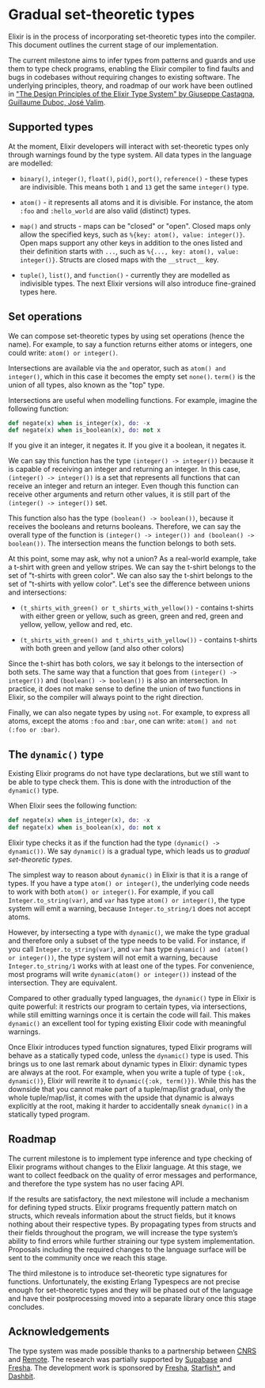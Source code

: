 # Gradual set-theoretic types

Elixir is in the process of incorporating set-theoretic types into the compiler. This document outlines the current stage of our implementation.

The current milestone aims to infer types from patterns and guards and use them to type check programs, enabling the Elixir compiler to find faults and bugs in codebases without requiring changes to existing software. The underlying principles, theory, and roadmap of our work have been outlined in ["The Design Principles of the Elixir Type System" by Giuseppe Castagna, Guillaume Duboc, José Valim](https://arxiv.org/abs/2306.06391).

## Supported types

At the moment, Elixir developers will interact with set-theoretic types only through warnings found by the type system. All data types in the language are modelled:

  * `binary()`, `integer()`, `float()`, `pid()`, `port()`, `reference()` - these types are indivisible. This means both `1` and `13` get the same `integer()` type.

  * `atom()` - it represents all atoms and it is divisible. For instance, the atom `:foo` and `:hello_world` are also valid (distinct) types.

  * `map()` and structs - maps can be "closed" or "open". Closed maps only allow the specified keys, such as `%{key: atom(), value: integer()}`. Open maps support any other keys in addition to the ones listed and their definition starts with `...`, such as `%{..., key: atom(), value: integer()}`. Structs are closed maps with the `__struct__` key.

  * `tuple()`, `list()`, and `function()` - currently they are modelled as indivisible types. The next Elixir versions will also introduce fine-grained types here.

## Set operations

We can compose set-theoretic types by using set operations (hence the name). For example, to say a function returns either atoms or integers, one could write: `atom() or integer()`.

Intersections are available via the `and` operator, such as `atom() and integer()`, which in this case it becomes the empty set `none()`. `term()` is the union of all types, also known as the "top" type.

Intersections are useful when modelling functions. For example, imagine the following function:

```elixir
def negate(x) when is_integer(x), do: -x
def negate(x) when is_boolean(x), do: not x
```

If you give it an integer, it negates it. If you give it a boolean, it negates it.

We can say this function has the type `(integer() -> integer())` because it is capable of receiving an integer and returning an integer. In this case, `(integer() -> integer())` is a set that represents all functions that can receive an integer and return an integer. Even though this function can receive other arguments and return other values, it is still part of the `(integer() -> integer())` set.

This function also has the type `(boolean() -> boolean())`, because it receives the booleans and returns booleans. Therefore, we can say the overall type of the function is `(integer() -> integer()) and (boolean() -> boolean())`. The intersection means the function belongs to both sets.

At this point, some may ask, why not a union? As a real-world example, take a t-shirt with green and yellow stripes. We can say the t-shirt belongs to the set of "t-shirts with green color". We can also say the t-shirt belongs to the set of "t-shirts with yellow color". Let's see the difference between unions and intersections:

  * `(t_shirts_with_green() or t_shirts_with_yellow())` - contains t-shirts with either green or yellow, such as green, green and red, green and yellow, yellow, yellow and red, etc.

  * `(t_shirts_with_green() and t_shirts_with_yellow())` - contains t-shirts with both green and yellow (and also other colors)

Since the t-shirt has both colors, we say it belongs to the intersection of both sets. The same way that a function that goes from `(integer() -> integer())` and `(boolean() -> boolean())` is also an intersection. In practice, it does not make sense to define the union of two functions in Elixir, so the compiler will always point to the right direction.

Finally, we can also negate types by using `not`. For example, to express all atoms, except the atoms `:foo` and `:bar`, one can write: `atom() and not (:foo or :bar)`.

## The `dynamic()` type

Existing Elixir programs do not have type declarations, but we still want to be able to type check them. This is done with the introduction of the `dynamic()` type.

When Elixir sees the following function:

```elixir
def negate(x) when is_integer(x), do: -x
def negate(x) when is_boolean(x), do: not x
```

Elixir type checks it as if the function had the type `(dynamic() -> dynamic())`. We say `dynamic()` is a gradual type, which leads us to *gradual set-theoretic types*.

The simplest way to reason about `dynamic()` in Elixir is that it is a range of types. If you have a type `atom() or integer()`, the underlying code needs to work with both `atom() or integer()`. For example, if you call `Integer.to_string(var)`, and `var` has type `atom() or integer()`, the type system will emit a warning, because `Integer.to_string/1` does not accept atoms.

However, by intersecting a type with `dynamic()`, we make the type gradual and therefore only a subset of the type needs to be valid. For instance, if you call `Integer.to_string(var)`, and `var` has type `dynamic() and (atom() or integer())`, the type system will not emit a warning, because `Integer.to_string/1` works with at least one of the types. For convenience, most programs will write `dynamic(atom() or integer())` instead of the intersection. They are equivalent.

Compared to other gradually typed languages, the `dynamic()` type in Elixir is quite powerful: it restricts our program to certain types, via intersections, while still emitting warnings once it is certain the code will fail. This makes `dynamic()` an excellent tool for typing existing Elixir code with meaningful warnings.

Once Elixir introduces typed function signatures, typed Elixir programs will behave as a statically typed code, unless the `dynamic()` type is used. This brings us to one last remark about dynamic types in Elixir: dynamic types are always at the root. For example, when you write a tuple of type `{:ok, dynamic()}`, Elixir will rewrite it to `dynamic({:ok, term()})`. While this has the downside that you cannot make part of a tuple/map/list gradual, only the whole tuple/map/list, it comes with the upside that dynamic is always explicitly at the root, making it harder to accidentally sneak `dynamic()` in a statically typed program.

## Roadmap

The current milestone is to implement type inference and type checking of Elixir programs without changes to the Elixir language. At this stage, we want to collect feedback on the quality of error messages and performance, and therefore the type system has no user facing API.

If the results are satisfactory, the next milestone will include a mechanism for defining typed structs. Elixir programs frequently pattern match on structs, which reveals information about the struct fields, but it knows nothing about their respective types. By propagating types from structs and their fields throughout the program, we will increase the type system’s ability to find errors while further straining our type system implementation. Proposals including the required changes to the language surface will be sent to the community once we reach this stage.

The third milestone is to introduce set-theoretic type signatures for functions. Unfortunately, the existing Erlang Typespecs are not precise enough for set-theoretic types and they will be phased out of the language and have their postprocessing moved into a separate library once this stage concludes.

## Acknowledgements

The type system was made possible thanks to a partnership between  [CNRS](https://www.cnrs.fr/) and [Remote](https://remote.com/). The research was partially supported by [Supabase](https://supabase.com/) and [Fresha](https://www.fresha.com/). The development work is sponsored by [Fresha](https://www.fresha.com/), [Starfish*](https://starfish.team/), and [Dashbit](https://dashbit.co/).
